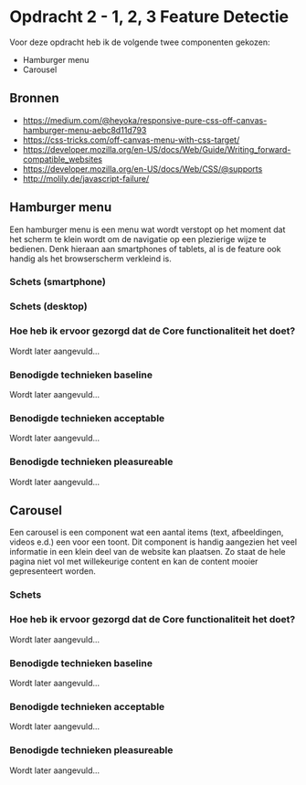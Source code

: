 # Opdracht 2 - 1, 2, 3 Feature Detectie

Voor deze opdracht heb ik de volgende twee componenten gekozen:
- Hamburger menu
- Carousel

## Bronnen
- https://medium.com/@heyoka/responsive-pure-css-off-canvas-hamburger-menu-aebc8d11d793
- https://css-tricks.com/off-canvas-menu-with-css-target/
- https://developer.mozilla.org/en-US/docs/Web/Guide/Writing_forward-compatible_websites
- https://developer.mozilla.org/en-US/docs/Web/CSS/@supports
- http://molily.de/javascript-failure/

## Hamburger menu
Een hamburger menu is een menu wat wordt verstopt op het moment dat het scherm te klein wordt om de navigatie op een plezierige wijze te bedienen. Denk hieraan aan smartphones of tablets, al is de feature ook handig als het browserscherm verkleind is.

### Schets (smartphone)

### Schets (desktop)

### Hoe heb ik ervoor gezorgd dat de Core functionaliteit het doet?
Wordt later aangevuld...

### Benodigde technieken baseline
Wordt later aangevuld...
### Benodigde technieken acceptable
Wordt later aangevuld...
### Benodigde technieken pleasureable
Wordt later aangevuld...

## Carousel
Een carousel is een component wat een aantal items (text, afbeeldingen, videos e.d.) een voor een toont. Dit component is handig aangezien het veel informatie in een klein deel van de website kan plaatsen. Zo staat de hele pagina niet vol met willekeurige content en kan de content mooier gepresenteert worden.

### Schets

### Hoe heb ik ervoor gezorgd dat de Core functionaliteit het doet?
Wordt later aangevuld...

### Benodigde technieken baseline
Wordt later aangevuld...
### Benodigde technieken acceptable
Wordt later aangevuld...
### Benodigde technieken pleasureable
Wordt later aangevuld...
